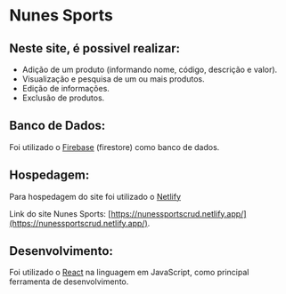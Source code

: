 
# Nunes Sports

## Neste site, é possivel realizar:

* Adição de um produto (informando nome, código, descrição e valor).
* Visualização e pesquisa de um ou mais produtos.
* Edição de informações.
* Exclusão de produtos.

## Banco de Dados:

Foi utilizado o [Firebase](https://firebase.google.com/?gad_source=1&gclid=Cj0KCQiA4Y-sBhC6ARIsAGXF1g6joABqtHjIaQdzW1z9NcQw1GafUgz_280385ZYO_HcqWL18a0PZaEaAib8EALw_wcB&gclsrc=aw.ds&hl=pt-br) (firestore) como banco de dados.

## Hospedagem:

Para hospedagem do site foi utilizado o [Netlify](https://app.netlify.com/)

Link do site Nunes Sports: [https://nunessportscrud.netlify.app/](https://nunessportscrud.netlify.app/).

## Desenvolvimento:

Foi utilizado o [React](https://react.dev/) na linguagem em JavaScript, como principal ferramenta de desenvolvimento.
